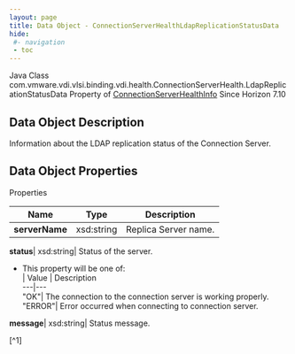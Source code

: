 ```yaml
---
layout: page
title: Data Object - ConnectionServerHealthLdapReplicationStatusData
hide:
 #- navigation
 - toc
---
```






Java Class
    com.vmware.vdi.vlsi.binding.vdi.health.ConnectionServerHealth.LdapReplicationStatusData
Property of
     [ConnectionServerHealthInfo](vdi.health.ConnectionServerHealth.ConnectionServerHealthInfo.md#field_detail)
Since 
    Horizon 7.10

## Data Object Description 

Information about the LDAP replication status of the Connection Server. 

## Data Object Properties

Properties

Name |  Type |  Description   
---|---|---  
**serverName**|  xsd:string|  Replica Server name.   
  
**status**|  xsd:string|  Status of the server.   


  * This property will be one of:  
|  Value |  Description   
---|---  
"OK"| The connection to the connection server is working properly.  
"ERROR"| Error occurred when connecting to connection server.  

  
**message**|  xsd:string|  Status message.   


[^1]

  
  

  

